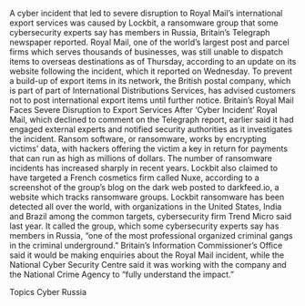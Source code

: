 A cyber incident that led to severe disruption to Royal Mail’s international export services was caused by Lockbit, a ransomware group that some cybersecurity experts say has members in Russia, Britain’s Telegraph newspaper reported.
Royal Mail, one of the world’s largest post and parcel firms which serves thousands of businesses, was still unable to dispatch items to overseas destinations as of Thursday, according to an update on its website following the incident, which it reported on Wednesday.
To prevent a build-up of export items in its network, the British postal company, which is part of part of International Distributions Services, has advised customers not to post international export items until further notice.
Britain’s Royal Mail Faces Severe Disruption to Export Services After ‘Cyber Incident’
Royal Mail, which declined to comment on the Telegraph report, earlier said it had engaged external experts and notified security authorities as it investigates the incident.
Ransom software, or ransomware, works by encrypting victims’ data, with hackers offering the victim a key in return for payments that can run as high as millions of dollars. The number of ransomware incidents has increased sharply in recent years.
Lockbit also claimed to have targeted a French cosmetics firm called Nuxe, according to a screenshot of the group’s blog on the dark web posted to darkfeed.io, a website which tracks ransomware groups.
Lockbit ransomware has been detected all over the world, with organizations in the United States, India and Brazil among the common targets, cybersecurity firm Trend Micro said last year.
It called the group, which some cybersecurity experts say has members in Russia, “one of the most professional organized criminal gangs in the criminal underground.”
Britain’s Information Commissioner’s Office said it would be making enquiries about the Royal Mail incident, while the National Cyber Security Centre said it was working with the company and the National Crime Agency to “fully understand the impact.”

Topics
Cyber
Russia
